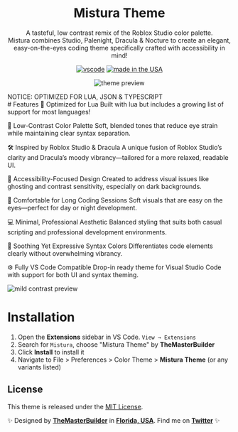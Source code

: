 <div align="center">

# Mistura Theme

A tasteful, low contrast remix of the Roblox Studio color palette.
<br>
Mistura combines Studio, Palenight, Dracula & Nocture to create an elegant, easy-on-the-eyes coding theme specifically crafted with accessibility in mind!

[![vscode](https://img.shields.io/badge/vscode-v1.12+-373277.svg?style=for-the-badge)](https://code.visualstudio.com/updates/v1_12) [![made in the USA](https://img.shields.io/badge/made%20in-usa-008751.svg?style=for-the-badge)]()

![theme preview](https://i.imgur.com/G3KSdGo.png)

</div>
NOTICE: OPTIMIZED FOR LUA, JSON & TYPESCRIPT
<br>
# Features
🧩 Optimized for Lua
Built with lua but includes a growing list of support for most languages!

🎨 Low-Contrast Color Palette
Soft, blended tones that reduce eye strain while maintaining clear syntax separation.

🛠️ Inspired by Roblox Studio & Dracula
A unique fusion of Roblox Studio’s clarity and Dracula’s moody vibrancy—tailored for a more relaxed, readable UI.

🧠 Accessibility-Focused Design
Created to address visual issues like ghosting and contrast sensitivity, especially on dark backgrounds.

🌙 Comfortable for Long Coding Sessions
Soft visuals that are easy on the eyes—perfect for day or night development.

💻 Minimal, Professional Aesthetic
Balanced styling that suits both casual scripting and professional development environments.

🧘 Soothing Yet Expressive Syntax Colors
Differentiates code elements clearly without overwhelming vibrancy.

⚙️ Fully VS Code Compatible
Drop-in ready theme for Visual Studio Code with support for both UI and syntax theming.

![mild contrast preview](https://i.imgur.com/kxR49j3.png)

# Installation

1. Open the **Extensions** sidebar in VS Code. `View → Extensions`
1. Search for `Mistura`, choose "Mistura Theme" by **TheMasterBuilder**
1. Click **Install** to install it
1. Navigate to File > Preferences > Color Theme > **Mistura Theme** (or any variants listed)

## License

This theme is released under the [MIT License](https://github.com/whizkydee/vscode-palenight-theme/blob/master/license.md).

✨ Designed by **[TheMasterBuilder](https://www.youtube.com/@TheMastrBuilder)** in **[Florida, USA](https://www.google.com/maps/place/Florida)**. Find me on **[Twitter](https://x.com/Builder_Creates)** ✨
